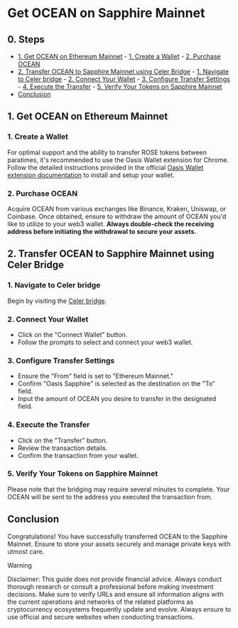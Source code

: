 # Get OCEAN on Sapphire Mainnet

## 0. Steps

- [1. Get OCEAN on Ethereum Mainnet](#1-get-ocean-on-ethereum-mainnet)
        - [1. Create a Wallet](#1-create-a-wallet)
        - [2. Purchase OCEAN](#2-purchase-ocean)
- [2. Transfer OCEAN to Sapphire Mainnet using Celer Bridge](#2-transfer-ocean-to-sapphire-mainnet-using-celer-bridge)
        - [1. Navigate to Celer bridge](#1-navigate-to-celer-bridge)
        - [2. Connect Your Wallet](#2-connect-your-wallet)
        - [3. Configure Transfer Settings](#3-configure-transfer-settings)
        - [4. Execute the Transfer](#4-execute-the-transfer)
        - [5. Verify Your Tokens on Sapphire Mainnet](#5-verify-your-tokens-on-sapphire-mainnet)
- [Conclusion](#conclusion)

## 1. Get OCEAN on Ethereum Mainnet

### 1. Create a Wallet

For optimal support and the ability to transfer ROSE tokens between paratimes, it's recommended to use the Oasis Wallet extension for Chrome. Follow the detailed instructions provided in the official [Oasis Wallet extension documentation](https://docs.oasis.io/general/manage-tokens/oasis-wallets/browser-extension/#install-the-oasis-wallet-via-chrome-web-store) to install and setup your wallet.

### 2. Purchase OCEAN

Acquire OCEAN from various exchanges like Binance, Kraken, Uniswap, or Coinbase. Once obtained, ensure to withdraw the amount of OCEAN you'd like to utilize to your web3 wallet. **Always double-check the receiving address before initiating the withdrawal to secure your assets.**

## 2. Transfer OCEAN to Sapphire Mainnet using Celer Bridge

### 1. Navigate to Celer bridge

Begin by visiting the [Celer bridge](https://cbridge.celer.network/1/23294/OCEAN).

### 2. Connect Your Wallet

- Click on the "Connect Wallet" button.
- Follow the prompts to select and connect your web3 wallet.

### 3. Configure Transfer Settings

- Ensure the "From" field is set to "Ethereum Mainnet."
- Confirm "Oasis Sapphire" is selected as the destination on the "To" field.
- Input the amount of OCEAN you desire to transfer in the designated field.

### 4. Execute the Transfer

- Click on the "Transfer" button.
- Review the transaction details.
- Confirm the transaction from your wallet.

### 5. Verify Your Tokens on Sapphire Mainnet

Please note that the bridging may require several minutes to complete. Your OCEAN will be sent to the address you executed the transaction from.

## Conclusion

Congratulations! You have successfully transferred OCEAN to the Sapphire Mainnet. Ensure to store your assets securely and manage private keys with utmost care.

> [!WARNING]
> Disclaimer: This guide does not provide financial advice. Always conduct thorough research or consult a professional before making investment decisions. Make sure to verify URLs and ensure all information aligns with the current operations and networks of the related platforms as cryptocurrency ecosystems frequently update and evolve. Always ensure to use official and secure websites when conducting transactions.
